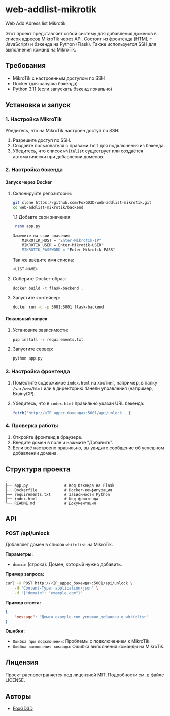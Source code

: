 # web-addlist-mikrotik
Web Add Adress list Mikrotik

Этот проект представляет собой систему для добавления доменов в список адресов MikroTik через API. Состоит из фронтенда (HTML + JavaScript) и бэкенда на Python (Flask). Также используется SSH для выполнения команд на MikroTik.

## Требования

- MikroTik с настроенным доступом по SSH
- Docker (для запуска бэкенда)
- Python 3.11 (если запускать бэкенд локально)

## Установка и запуск

### 1. Настройка MikroTik
Убедитесь, что на MikroTik настроен доступ по SSH:

1. Разрешите доступ по SSH.
2. Создайте пользователя с правами `full` для подключения из бэкенда.
3. Убедитесь, что список `whitelist` существует или создаётся автоматически при добавлении доменов.

### 2. Настройка бэкенда

#### Запуск через Docker
1. Склонируйте репозиторий:
    ```bash
    git clone https://github.com/FoxGD3D/web-addlist-mikrotik.git
    cd web-addlist-mikrotik/backend
    ```
    1.1 Добавте свои значения:
   ```bash
    nano app.py
    ```
   ```bash
   Замените на свои значения
       MIKROTIK_HOST = "Enter-Mikrotik-IP"
       MIKROTIK_USER = Enter-Mikrotik-USER"
       MIKROTIK_PASSWORD = "Enter-Mikrotik-PASS"
    ```
   Так же введите имя списка:
    ```bash
   <LIST-NAME>
    ```

3. Соберите Docker-образ:
    ```bash
    docker build -t flask-backend .
    ```

4. Запустите контейнер:
    ```bash
    docker run -d -p 5001:5001 flask-backend
    ```

#### Локальный запуск
1. Установите зависимости:
    ```bash
    pip install -r requirements.txt
    ```

2. Запустите сервер:
    ```bash
    python app.py
    ```

### 3. Настройка фронтенда
1. Поместите содержимое `index.html` на хостинг, например, в папку `/var/www/html` или в директорию панели управления (например, BrainyCP).

2. Убедитесь, что в `index.html` правильно указан URL бэкенда:
    ```javascript
    fetch('http://<IP_адрес_бэкенда>:5001/api/unlock', {
    ```

### 4. Проверка работы
1. Откройте фронтенд в браузере.
2. Введите домен в поле и нажмите "Добавить".
3. Если всё настроено правильно, вы увидите сообщение об успешном добавлении домена.

## Структура проекта

```
.
├── app.py                # Код бэкенда на Flask
├── Dockerfile            # Docker-конфигурация
├── requirements.txt      # Зависимости Python
├── index.html            # Код фронтенда
└── README.md             # Документация
```

## API

### POST /api/unlock
Добавляет домен в список `whitelist` на MikroTik.

**Параметры:**
- `domain` (строка): Домен, который нужно добавить.

**Пример запроса:**
```bash
curl -X POST http://<IP_адрес_бэкенда>:5001/api/unlock \
    -H "Content-Type: application/json" \
    -d '{"domain": "example.com"}'
```

**Пример ответа:**
```json
{
    "message": "Домен example.com успешно добавлен в whitelist"
}
```

**Ошибки:**
- `Ошибка при подключении`: Проблемы с подключением к MikroTik.
- `Ошибка выполнения команды`: Ошибка выполнения команды на MikroTik.

## Лицензия
Проект распространяется под лицензией MIT. Подробности см. в файле LICENSE.

## Авторы
- [FoxGD3D](https://github.com/FoxGD3D)

